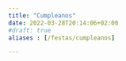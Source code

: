 ```yaml
---
title: "Cumpleanos"
date: 2022-03-28T20:14:06+02:00
#draft: true
aliases : [/festas/cumpleanos]

---
```


